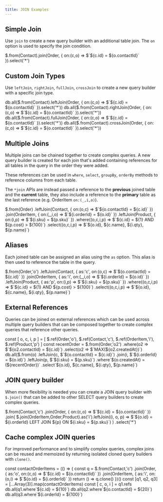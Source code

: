 ```yaml
---
title: JOIN Examples
---
```


## Simple Join

Use `join` to create a new query builder with an additional table join. The `on` option is used to specify the join condition.

<live-preview>
$.from(Contact).join(Order, { on:(c,o) => $`${c.id} = ${o.contactId}` }).select('*')
</live-preview>

## Custom Join Types

Use `leftJoin`, `rightJoin`, `fullJoin`, `crossJoin` to create a new query builder with a specific join type.

<live-preview>
db.all($.from(Contact).leftJoin(Order, { on:(c,o) => $`${c.id} = ${o.contactId}` }).select('*'))
db.all($.from(Contact).rightJoin(Order, { on:(c,o) => $`${c.id} = ${o.contactId}` }).select('*'))
db.all($.from(Contact).fullJoin(Order, { on:(c,o) => $`${c.id} = ${o.contactId}` }).select('*'))
db.all($.from(Contact).crossJoin(Order, { on:(c,o) => $`${c.id} = ${o.contactId}` }).select('*'))
</live-preview>

## Multiple Joins

Multiple joins can be chained together to create complex queries. A new query builder is created for each join 
that's added containing references for all tables in the query in the order they were added. 

These references can be used in `where`, `select`, `groupBy`, `orderBy` methods to reference columns from each table.

The `*join` APIs are instead passed a reference to the **previous** joined table and the **current** table, they also include
a reference to the **primary** table as the last reference (e.g. OrderItem `on:(_,i,o)`).

<live-preview>
$.from(Order)
  .leftJoin(Contact, { on:(o,c) => $`${o.contactId} = ${c.id}` })
  .join(OrderItem,   { on:(_,i,o) => $`${i.orderId} = ${o.id}` })
  .leftJoin(Product, { on:(i,p) => $`${i.sku} = ${p.sku}` })
  .where((o,c,i,p) => $`${c.id} = ${1} AND ${p.cost} > ${100}`)
  .select((o,c,i,p) => $`${o.id}, ${c.name}, ${i.qty}, ${p.name}`)
</live-preview>

## Aliases

Each joined table can be assigned an alias using the `as` option. This alias is then used to reference the table in the query.

<live-preview>
$.from(Order,'o')
  .leftJoin(Contact, { as:'c', on:(o,c) => $`${o.contactId} = ${c.id}` })
  .join(OrderItem,   { as:'i', on:(_,i,o) => $`${i.orderId} = ${o.id}` })
  .leftJoin(Product, { as:'p', on:(i,p) => $`${i.sku} = ${p.sku}` })
  .where((o,c,i,p) => $`${c.id} = ${1} AND ${p.cost} > ${100}`)
  .select((o,c,i,p) => $`${o.id}, ${c.name}, ${i.qty}, ${p.name}`)
</live-preview>

## External References

Queries can be joined on external references which can be used across multiple query builders that can be composed together 
to create complex queries that reference other queries.

<live-preview>
const [ o, c, i, p ] = [ 
  $.ref(Order,'o'), $.ref(Contact,'c'), $.ref(OrderItem,'i'), $.ref(Product,'p') ]
const recentOrder = $.from(Order,'o2')
  .where(o2 => $`${o2.contactId} = ${c.id}`)
  .select(o2 => $`MAX(${o2.createdAt})`)
db.all($.from(o)
  .leftJoin(c, $`${o.contactId} = ${c.id}`)
  .join(i, $`${i.orderId} = ${o.id}`)
  .leftJoin(p, $`${i.sku} = ${p.sku}`)
  .where`${o.createdAt} = (${recentOrder})`
  .select`${o.id}, ${c.name}, ${i.qty}, ${p.name}`)
</live-preview>

## JOIN query builder

When more flexibility is needed you can create a JOIN query builder with `$.join()` that can be added to other SELECT
query builders to create complex queries.

<live-preview>
$.from(Contact,'c')
    .join(Order, { on:(c,o) => $`${c.id} = ${o.contactId}` })
    .join(
       $.join(OrderItem,Order,Product).as('i').leftJoin((i, o, p) => 
         $`${o.id} = ${i.orderId} LEFT JOIN ${p} ON ${i.sku} = ${p.sku}`)
    )
    .select('*')
</live-preview>

## Cache complex JOIN queries

For improved performance and to simplify complex queries, complex joins can be reused and memoized by returning isolated
cloned query builders with `clone()`.

<live-preview>
 const contactOrderItems = (() => {
    const q = $.from(Contact,'c')
        .join(Order,     { as:'o', on:(c,o) => $`${c.id} = ${o.contactId}` })
        .join(OrderItem, { as:'i', on:(o,i) => $`${o.id} = ${i.orderId}` })
    return () => q.clone()
})()
const [q1, q2, q3] = [...Array(3)].map(contactOrderItems)
const [ c, o, i ] = q1.refs
db.all(q1.where`${c.id} = ${10}`)
db.all(q2.where`${o.contactId} = ${20}`)
db.all(q3.where`${i.orderId} = ${100}`)
</live-preview>
